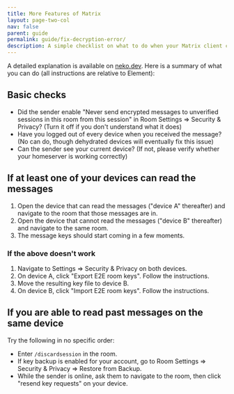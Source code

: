 ```yaml
---
title: More Features of Matrix
layout: page-two-col
nav: false
parent: guide
permalink: guide/fix-decryption-error/
description: A simple checklist on what to do when your Matrix client cannot decrypt messages.
---
```


A detailed explanation is available on [neko.dev](https://blog.neko.dev/posts/unable-to-decrypt-matrix.html). Here is a summary of what you can do (all instructions are relative to Element):

## Basic checks

* Did the sender enable "Never send encrypted messages to unverified sessions in this room from this session" in Room Settings => Security & Privacy? (Turn it off if you don't understand what it does)
* Have you logged out of every device when you received the message? (No can do, though dehydrated devices will eventually fix this issue)
* Can the sender see your current device? (If not, please verify whether your homeserver is working correctly)

## If at least one of your devices can read the messages

1. Open the device that can read the messages ("device A" thereafter) and navigate to the room that those messages are in.
2. Open the device that cannot read the messages ("device B" thereafter) and navigate to the same room.
3. The message keys should start coming in a few moments.

### If the above doesn't work

1. Navigate to Settings => Security & Privacy on both devices.
2. On device A, click "Export E2E room keys". Follow the instructions.
3. Move the resulting key file to device B.
4. On device B, click "Import E2E room keys". Follow the instructions.

## If you are able to read past messages on the same device

Try the following in no specific order:

* Enter `/discardsession` in the room.
* If key backup is enabled for your account, go to Room Settings => Security & Privacy => Restore from Backup.
* While the sender is online, ask them to navigate to the room, then click "resend key requests" on your device.
